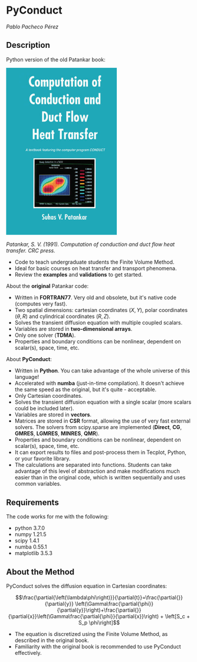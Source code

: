 # PyConduct

*Pablo Pacheco Pérez*

## Description

Python version of the old Patankar book:

<img src = "CONDUCT.jpg" width = "300">

*Patankar, S. V. (1991). Computation of conduction and duct flow heat transfer. CRC press.*

- Code to teach undergraduate students the Finite Volume Method.
- Ideal for basic courses on heat transfer and transport phenomena.
- Review the **examples** and **validations** to get started.

About the **original** Patankar code:

- Written in **FORTRAN77**. Very old and obsolete, but it's native code (computes very fast).
- Two spatial dimensions: cartesian coordinates $\left(X,Y\right)$, polar coordinates $\left(\theta,R\right)$ and cylindrical coordinates $\left(R,Z\right)$.
- Solves the transient diffusion equation with multiple coupled scalars.
- Variables are stored in **two-dimensional arrays**.
- Only one solver (**TDMA**).
- Properties and boundary conditions can be nonlinear, dependent on scalar(s), space, time, etc.

About **PyConduct**:

- Written in **Python**. You can take advantage of the whole universe of this language!
- Accelerated with **numba** (just-in-time compilation). It doesn't achieve the same speed as the original, but it's quite - acceptable.
- Only Cartesian coordinates.
- Solves the transient diffusion equation with a single scalar (more scalars could be included later).
- Variables are stored in **vectors**.
- Matrices are stored in **CSR** format, allowing the use of very fast external solvers. The solvers from scipy.sparse are implemented (**Direct**, **CG**, **GMRES**, **LGMRES**, **MINRES**, **QMR**).
- Properties and boundary conditions can be nonlinear, dependent on scalar(s), space, time, etc.
- It can export results to files and post-process them in Tecplot, Python, or your favorite library.
- The calculations are separated into functions. Students can take advantage of this level of abstraction and make modifications much easier than in the original code, which is written sequentially and uses common variables.

## Requirements

The code works for me with the following:

- python 3.7.0  
- numpy 1.21.5    
- scipy 1.4.1
- numba 0.55.1 
- matplotlib 3.5.3 

## About the Method

PyConduct solves the diffusion equation in Cartesian coordinates:

$$\frac{\partial{\left(\lambda\phi\right)}}{\partial{t}}=\frac{\partial{}}{\partial{y}} \left(\Gamma\frac{\partial{\phi}}{\partial{y}}\right)+\frac{\partial{}}{\partial{x}}\left(\Gamma\frac{\partial{\phi}}{\partial{x}}\right) + \left[S_c + S_p \phi\right]$$

- The equation is discretized using the Finite Volume Method, as described in the original book.
- Familiarity with the original book is recommended to use PyConduct effectively.
